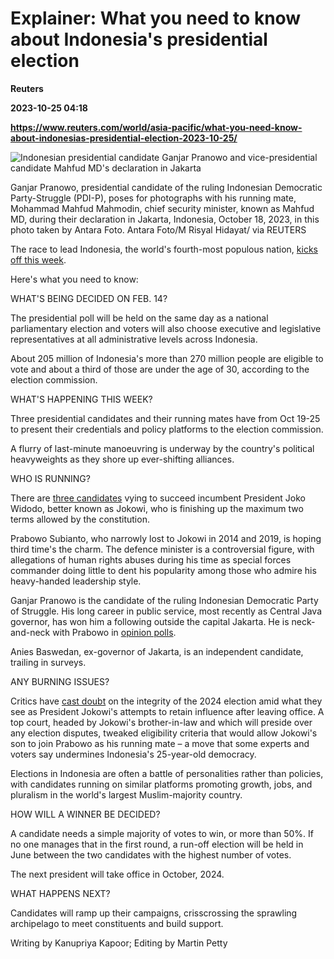 # Explainer: What you need to know about Indonesia's presidential election
**Reuters**

**2023-10-25 04:18**

**https://www.reuters.com/world/asia-pacific/what-you-need-know-about-indonesias-presidential-election-2023-10-25/**

![Indonesian presidential candidate Ganjar Pranowo and vice-presidential candidate Mahfud MD's declaration in Jakarta](https://www.reuters.com/resizer/kpwOaMF63UXz8kgFGn6YqtJXb7s=/1920x0/filters:quality(80)/cloudfront-us-east-2.images.arcpublishing.com/reuters/4IVOVQ6J2FPJRJQIMNQ3OLHUU4.jpg)

Ganjar Pranowo, presidential candidate of the ruling Indonesian Democratic Party-Struggle (PDI-P), poses for photographs with his running mate, Mohammad Mahfud Mahmodin, chief security minister, known as Mahfud MD, during their declaration in Jakarta, Indonesia, October 18, 2023, in this photo taken by Antara Foto. Antara Foto/M Risyal Hidayat/ via REUTERS

The race to lead Indonesia, the world's fourth-most populous nation, [kicks off this week](https://www.reuters.com/world/asia-pacific/indonesia-kicks-off-election-season-candidates-sign-up-presidential-race-2023-10-19/).

Here's what you need to know:

WHAT'S BEING DECIDED ON FEB. 14?

The presidential poll will be held on the same day as a national parliamentary election and voters will also choose executive and legislative representatives at all administrative levels across Indonesia.

About 205 million of Indonesia's more than 270 million people are eligible to vote and about a third of those are under the age of 30, according to the election commission.

WHAT'S HAPPENING THIS WEEK?

Three presidential candidates and their running mates have from Oct 19-25 to present their credentials and policy platforms to the election commission.

A flurry of last-minute manoeuvring is underway by the country's political heavyweights as they shore up ever-shifting alliances.

WHO IS RUNNING?

There are [three candidates](https://www.reuters.com/world/asia-pacific/candidates-indonesias-presidential-election-2023-10-18/) vying to succeed incumbent President Joko Widodo, better known as Jokowi, who is finishing up the maximum two terms allowed by the constitution.

Prabowo Subianto, who narrowly lost to Jokowi in 2014 and 2019, is hoping third time's the charm. The defence minister is a controversial figure, with allegations of human rights abuses during his time as special forces commander doing little to dent his popularity among those who admire his heavy-handed leadership style.

Ganjar Pranowo is the candidate of the ruling Indonesian Democratic Party of Struggle. His long career in public service, most recently as Central Java governor, has won him a following outside the capital Jakarta. He is neck-and-neck with Prabowo in [opinion polls](https://www.reuters.com/world/asia-pacific/survey-shows-indonesian-presidential-candidates-neck-and-neck-2023-08-30/).

Anies Baswedan, ex-governor of Jakarta, is an independent candidate, trailing in surveys.

ANY BURNING ISSUES?

Critics have [cast doubt](https://www.reuters.com/world/asia-pacific/indonesian-court-ruling-casts-shadow-over-integrity-2024-election-2023-10-17/) on the integrity of the 2024 election amid what they see as President Jokowi's attempts to retain influence after leaving office. A top court, headed by Jokowi's brother-in-law and which will preside over any election disputes, tweaked eligibility criteria that would allow Jokowi's son to join Prabowo as his running mate – a move that some experts and voters say undermines Indonesia's 25-year-old democracy.

Elections in Indonesia are often a battle of personalities rather than policies, with candidates running on similar platforms promoting growth, jobs, and pluralism in the world's largest Muslim-majority country.

HOW WILL A WINNER BE DECIDED?

A candidate needs a simple majority of votes to win, or more than 50%. If no one manages that in the first round, a run-off election will be held in June between the two candidates with the highest number of votes.

The next president will take office in October, 2024.

WHAT HAPPENS NEXT?

Candidates will ramp up their campaigns, crisscrossing the sprawling archipelago to meet constituents and build support.

Writing by Kanupriya Kapoor; Editing by Martin Petty